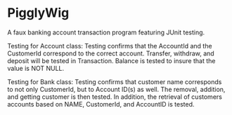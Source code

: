 # PigglyWig
A faux banking account transaction program featuring JUnit testing.

Testing for Account class:
Testing  confirms that the AccountId and the CustomerId
correspond to the correct account. 
Transfer, withdraw, and deposit will be tested in Transaction.
Balance is tested to insure that the value is NOT NULL.

Testing for Bank class:
Testing confirms that customer name corresponds to not only CustomerId, but 
to Account ID(s) as well.
The removal, addition, and getting customer is then tested.
In addition, the retrieval of customers accounts based on NAME, CustomerId, and AccountID is tested.



